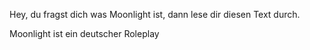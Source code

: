 Hey, du fragst dich was Moonlight ist, dann lese dir diesen Text durch.

Moonlight ist ein deutscher Roleplay